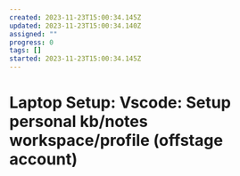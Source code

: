 ```yaml
---
created: 2023-11-23T15:00:34.145Z
updated: 2023-11-23T15:00:34.140Z
assigned: ""
progress: 0
tags: []
started: 2023-11-23T15:00:34.145Z
---
```


# Laptop Setup: Vscode: Setup personal kb/notes workspace/profile (offstage account)
